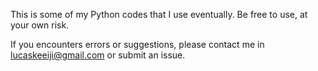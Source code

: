 This is some of my Python codes that I use eventually.
Be free to use, at your own risk.

If you encounters errors or suggestions, please contact me in lucaskeeiji@gmail.com or submit an issue.

